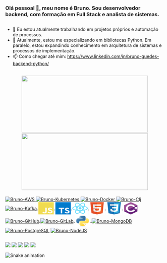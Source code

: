 ### Olá pessoal 👋, meu nome é Bruno. Sou desenvolvedor backend, com formação em Full Stack e analista de sistemas.

##
- 🔭 Eu estou atualmente trabalhando em projetos próprios e automação de processos.
- 🌱 Atualmente, estou me especializando em bibliotecas Python. Em paralelo, estou expandindo conhecimento em arquitetura de sistemas e processos de implementação.
- 📫 Como chegar até mim: https://www.linkedin.com/in/bruno-guedes-backend-python/
##

<div align="center">
  <a href="https://github.com/Brunobgr08">
  <img height="180em" width="400em" src="https://github-readme-stats.vercel.app/api?username=Brunobgr08&show_icons=true&theme=tokyonight&include_all_commits=true&count_private=true"/>
  <img height="180em" width="400em" src="https://github-readme-stats.vercel.app/api/top-langs/?username=Brunobgr08&layout=compact&langs_count=7&theme=tokyonight"/>
</div>
  
<div style="display: inline_block"><br>
  <img align="center" alt="Bruno-AWS" height="40" width="50" src="https://devicon-website.vercel.app/api/amazonwebservices/plain-wordmark.svg?color=%23FFFFFF">
  <img align="center" alt="Bruno-Kubernetes" height="40" width="50" src="https://devicon-website.vercel.app/api/kubernetes/plain.svg">
  <img align="center" alt="Bruno-Docker" height="40" width="50" src="https://icongr.am/devicon/docker-original-wordmark.svg?size=128&color=currentColor">
  <img align="center" alt="Bruno-Clj" height="40" width="50" src="https://devicon-website.vercel.app/api/clojure/original.svg">
  <img align="center" alt="Bruno-Kafka" height="40" width="50" src="https://devicon-website.vercel.app/api/apachekafka/original-wordmark.svg?color=%23FFFFFF">
  <img align="center" alt="Bruno-Js" height="40" width="50" src="https://raw.githubusercontent.com/devicons/devicon/master/icons/javascript/javascript-plain.svg">
  <img align="center" alt="Bruno-Ts" height="40" width="50" src="https://raw.githubusercontent.com/devicons/devicon/master/icons/typescript/typescript-plain.svg">
  <img align="center" alt="Bruno-React" height="40" width="50" src="https://raw.githubusercontent.com/devicons/devicon/master/icons/react/react-original.svg">
  <img align="center" alt="Bruno-HTML" height="40" width="50" src="https://raw.githubusercontent.com/devicons/devicon/master/icons/html5/html5-original.svg">
  <img align="center" alt="Bruno-CSS" height="40" width="50" src="https://raw.githubusercontent.com/devicons/devicon/master/icons/css3/css3-original.svg">
  <img align="center" alt="Bruno-Csharp" height="40" width="50" src="https://raw.githubusercontent.com/devicons/devicon/master/icons/csharp/csharp-original.svg">
  <img align="center" alt="Bruno-GitHub" height="40" width="50" src="https://cdn.jsdelivr.net/gh/devicons/devicon/icons/github/github-original.svg">
  <img align="center" alt="Bruno-GitLab" height="40" width="50" src="https://cdn.jsdelivr.net/gh/devicons/devicon/icons/gitlab/gitlab-original-wordmark.svg">
  <img align="center" alt="Bruno-Python" height="40" width="50" src="https://raw.githubusercontent.com/devicons/devicon/master/icons/python/python-original.svg">
  <img align="center" alt="Bruno-MongoDB" height="40" width="50" src="https://cdn.jsdelivr.net/gh/devicons/devicon/icons/mongodb/mongodb-original-wordmark.svg">
  <img align="center" alt="Bruno-PostgreSQL" height="40" width="50" src="https://cdn.jsdelivr.net/gh/devicons/devicon/icons/postgresql/postgresql-original.svg">
  <img align="center" alt="Bruno-NodeJS" height="40" width="50" src="https://cdn.jsdelivr.net/gh/devicons/devicon/icons/nodejs/nodejs-original.svg">
</div>
  
  ##

<div> 
   <a href="https://www.linkedin.com/in/brunobgr" target="_blank"><img src="https://img.shields.io/badge/-LinkedIn-%230077B5?style=for-the-badge&logo=linkedin&logoColor=white" target="_blank"></a>
  <a href = "mailto:brunobgr0810@gmail.com"><img src="https://img.shields.io/badge/-Gmail-%23333?style=for-the-badge&logo=gmail&logoColor=white" target="_blank"></a>
  <a href="https://wa.me/+5538999979217?text=Ol%C3%A1,%20diga%20seu%20nome,%20cidade%20e%20assunto!" target="_blank"><img src="https://img.shields.io/badge/WhatsApp-25D366?style=for-the-badge&logo=whatsapp&logoColor=white" target="_blank"></a> 
  <a href="https://t.me/Bruno_bgr" target="_blank"><img src="https://img.shields.io/badge/Telegram-2CA5E0?style=for-the-badge&logo=telegram&logoColor=white" target="_blank"></a>
  <a href="https://www.instagram.com/bruno_guedesrodrigues" target="_blank"><img src="https://img.shields.io/badge/-Instagram-%23E4405F?style=for-the-badge&logo=instagram&logoColor=white" target="_blank"></a> 
  
 
  ![Snake animation](https://github.com/Brunobgr08/Brunobgr08/blob/output/github-contribution-grid-snake.svg)
</div>
